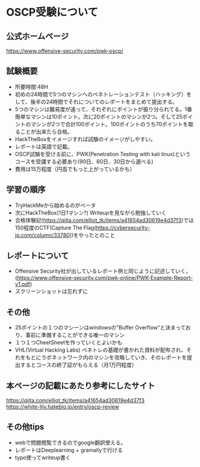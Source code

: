 # OSCP受験について

## 公式ホームページ
https://www.offensive-security.com/pwk-oscp/

## 試験概要
- 所要時間:48H
- 初めの24時間で5つのマシンへのペネトレーションテスト（ハッキング）をして、後半の24時間でそれについてのレポートをまとめて提出する。
- 5つのマシンは難易度が違って、それぞれにポイントが振り分られてる。1番簡単なマシンは10ポイント。次に20ポイントのマシンが2つ。そして25ポイントのマシンが2つで合計100ポイント。100ポイントのうち70ポイントを取ることが出来たら合格。
- HackTheBoxをイメージすれば試験のイメージがしやすい。
- レポートは英語で記載。
- OSCP試験を受ける前に、PWK(Penetration Testing with kali linux)というコースを受講する必要あり(90日、60日、30日から選べる)
- 費用は15万程度（円高でもっと上がっているかも）

## 学習の順序
- TryHackMeから始めるのがベータ
- 次にHackTheBox(1日1マシン?) Writeupを見ながら勉強していく
- 合格体験記(https://qiita.com/elliot_tk/items/a41654ad30619e4d37f3)では150程度のCTF(Capture The Flag(https://cybersecurity-jp.com/column/33780))をやったとのこと

## レポートについて
- Offensive Security社が出しているレポート例と同じように記述していく。(https://www.offensive-security.com/pwk-online/PWK-Example-Report-v1.pdf)
- スクリーンショットは忘れずに

## その他
- 25ポイントの１つのマシーンはwindowsの"Buffer Overflow"と決まっており、事前に準備することができる唯一のマシン
- １つ１つCheetSheetを作っていくとよいかも
- VHL(Virtual Hacking Labs) ペネトレの基礎が書かれた資料が配布され、それをもとにラボネットワーク内のマシンを攻略していき、そのレポートを提出するとコースの終了証がもらえる（月1万円程度）


## 本ページの記載にあたり参考にしたサイト
https://qiita.com/elliot_tk/items/a41654ad30619e4d37f3  
https://white-lily.hateblo.jp/entry/oscp-review

## その他tips

* webで問題閲覧できるのでgoogle翻訳使える。
* レポートはDeeplearning + gramallyで行ける
* typo使ってwriteup書く
